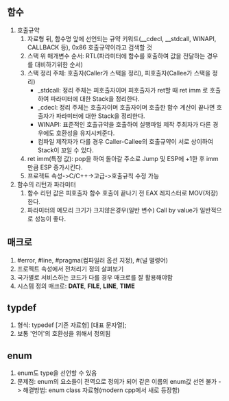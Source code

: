## 함수
1. 호출규약
	1) 자료형 뒤, 함수명 앞에 선언되는 규약 키워드(__cdecl, __stdcall, WINAPI, CALLBACK 등), 0x86 호출규약이라고 검색할 것
	2) 스택 위 매개변수 순서: RTL(파라미터에 함수를 호출하여 값을 전달하는 경우를 대비하기위한 순서)
	3) 스택 정리 주체: 호출자(Caller가 스택을 정리), 피호출자(Callee가 스택을 정리)
		* _stdcall: 정리 주체는 피호출자이며 피호출자가 ret할 때 ret imm 로 호출하여 파라미터에 대한 Stack을 정리한다.
		* _cdecl: 정리 주체는 호출자이며 호출자이며 호출한 함수 계산이 끝나면 호출자가 파라미터에 대한 Stack을 정리한다.
		* WINAPI: 표준적인 호출규약을 호출하여 실행파일 제작 주최자가 다른 경우에도 호환성을 유지시켜준다.
		* 컴파일 제작자가 다를 경우 Caller-Callee의 호출규약이 서로 상이하여 Stack이 꼬일 수 있다.
	4) ret imm(특정 값): pop을 하여 돌아갈 주소로 Jump 및 ESP에 +1한 후 imm만큼 ESP 증가시킨다.
	5) 프로젝트 속성->C/C++->고급->호출규칙 수정 가능
2. 함수의 리턴과 파라미터
	1) 함수 리턴 값은 피호출자 함수 호출이 끝나기 전 EAX 레지스터로 MOV(저장)한다.
	2) 파라미터의 메모리 크기가 크지않은경우(일반 변수) Call by value가 일반적으로 성능이 좋다.
## 매크로
1. #error, #line, #pragma(컴파일러 옵션 지정), #(널 멸령어)
2. 프로젝트 속성에서 전처리기 정의 살펴보기
3. 국가별로 서비스하는 코드가 다를 경우 매크로를 잘 활용해야함
4. 시스템 정의 매크로: __DATE__, __FILE__, __LINE__, __TIME__ 
## typdef
1. 형식: typedef [기존 자료형] [대표 문자열];
2. 보통 '언어'의 호환성을 위해서 정의됨
## enum
1. enum도 type을 선언할 수 있음
2. 문제점: enum의 요소들이 전역으로 정의가 되어 같은 이름의 enum값 선언 불가 -> 해결방법: enum class 자료형(modern cpp에서 새로 등장함) 
